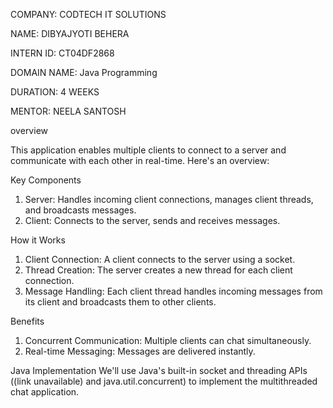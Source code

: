 COMPANY: CODTECH IT SOLUTIONS

NAME: DIBYAJYOTI BEHERA

INTERN ID: CT04DF2868

DOMAIN NAME: Java Programming

DURATION: 4 WEEKS

MENTOR: NEELA SANTOSH


overview

This application enables multiple clients to connect to a server and communicate with each other in real-time. Here's an overview:

Key Components
1. Server: Handles incoming client connections, manages client threads, and broadcasts messages.
2. Client: Connects to the server, sends and receives messages.

How it Works
1. Client Connection: A client connects to the server using a socket.
2. Thread Creation: The server creates a new thread for each client connection.
3. Message Handling: Each client thread handles incoming messages from its client and broadcasts them to other clients.

Benefits
1. Concurrent Communication: Multiple clients can chat simultaneously.
2. Real-time Messaging: Messages are delivered instantly.

Java Implementation
We'll use Java's built-in socket and threading APIs ((link unavailable) and java.util.concurrent) to implement the multithreaded chat application.
